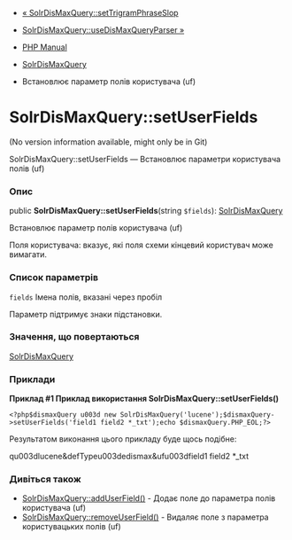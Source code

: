 - [«
SolrDisMaxQuery::setTrigramPhraseSlop](solrdismaxquery.settrigramphraseslop.md)
- [SolrDisMaxQuery::useDisMaxQueryParser
»](solrdismaxquery.usedismaxqueryparser.md)

- [PHP Manual](index.md)
- [SolrDisMaxQuery](class.solrdismaxquery.md)
- Встановлює параметр полів користувача (uf)

# SolrDisMaxQuery::setUserFields

(No version information available, might only be in Git)

SolrDisMaxQuery::setUserFields — Встановлює параметри користувача
полів (uf)

### Опис

public **SolrDisMaxQuery::setUserFields**(string `$fields`):
[SolrDisMaxQuery](class.solrdismaxquery.md)

Встановлює параметр полів користувача (uf)

Поля користувача: вказує, які поля схеми кінцевий користувач
може вимагати.

### Список параметрів

`fields`
Імена полів, вказані через пробіл

Параметр підтримує знаки підстановки.

### Значення, що повертаються

[SolrDisMaxQuery](class.solrdismaxquery.md)

### Приклади

**Приклад #1 Приклад використання **SolrDisMaxQuery::setUserFields()****

` <?php$dismaxQuery u003d new SolrDisMaxQuery('lucene');$dismaxQuery->setUserFields('field1 field2 *_txt');echo $dismaxQuery.PHP_EOL;?> `

Результатом виконання цього прикладу буде щось подібне:

qu003dlucene&defTypeu003dedismax&ufu003dfield1 field2 *_txt

### Дивіться також

- [SolrDisMaxQuery::addUserField()](solrdismaxquery.adduserfield.md) -
Додає поле до параметра полів користувача (uf)
- [SolrDisMaxQuery::removeUserField()](solrdismaxquery.removeuserfield.md) -
Видаляє поле з параметра користувацьких полів (uf)
